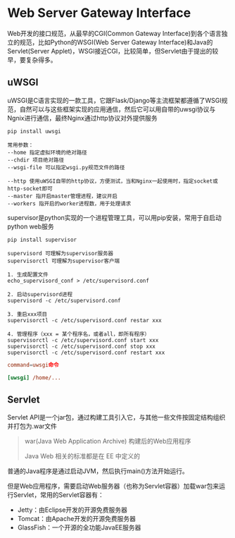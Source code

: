 # Web Server Gateway Interface

Web开发的接口规范，从最早的CGI(Common Gateway Interface)到各个语言独立的规范，比如Python的WSGI(Web Server Gateway Interface)和Java的Servlet(Server Applet)，WSGI接近CGI，比较简单，但Servlet由于提出的较早，要复杂得多。

## uWSGI

uWSGI是C语言实现的一款工具，它跟Flask/Django等主流框架都遵循了WSGI规范，自然可以与这些框架实现的应用通信，然后它可以用自带的uwsgi协议与Ngnix进行通信，最终Nginx通过http协议对外提供服务

```text
pip install uwsgi

常用参数：
--home 指定虚拟环境的绝对路径
--chdir 项目绝对路径
--wsgi-file 可以指定wsgi.py规范文件的路径

--http 使用uWSGI自带的http协议，方便测试，当和Nginx一起使用时，指定socket或http-socket即可
--master 指开启master管理进程，建议开启
--workers 指开启的worker进程数，用于处理请求
```

supervisor是python实现的一个进程管理工具，可以用pip安装，常用于自启动python web服务

```text
pip install supervisor

supervisord 可理解为supervisor服务器
supervisorctl 可理解为supervisor客户端

1. 生成配置文件
echo_supervisord_conf > /etc/supervisord.conf

2. 启动supervisord进程
supervisord -c /etc/supervisord.conf

3. 重启xxx项目
supervisorctl -c /etc/supervisord.conf restar xxx

4. 管理程序（xxx = 某个程序名，或者all，即所有程序）
supervisorctl -c /etc/supervisord.conf start xxx
supervisorctl -c /etc/supervisord.conf stop xxx
supervisorctl -c /etc/supervisord.conf restart xxx
```

```supervisord.conf
command=uwsgi命令
```

```uwsgi.ini
[uwsgi] /home/...
```

## Servlet

Servlet API是一个jar包，通过构建工具引入它，与其他一些文件按固定结构组织并打包为.war文件

> war(Java Web Application Archive) 构建后的Web应用程序
>
> Java Web 相关的标准都是在 EE 中定义的

普通的Java程序是通过启动JVM，然后执行main()方法开始运行。

但是Web应用程序，需要启动Web服务器（也称为Servlet容器）加载war包来运行Servlet，常用的Servlet容器有：

- Jetty：由Eclipse开发的开源免费服务器
- Tomcat：由Apache开发的开源免费服务器
- GlassFish：一个开源的全功能JavaEE服务器
